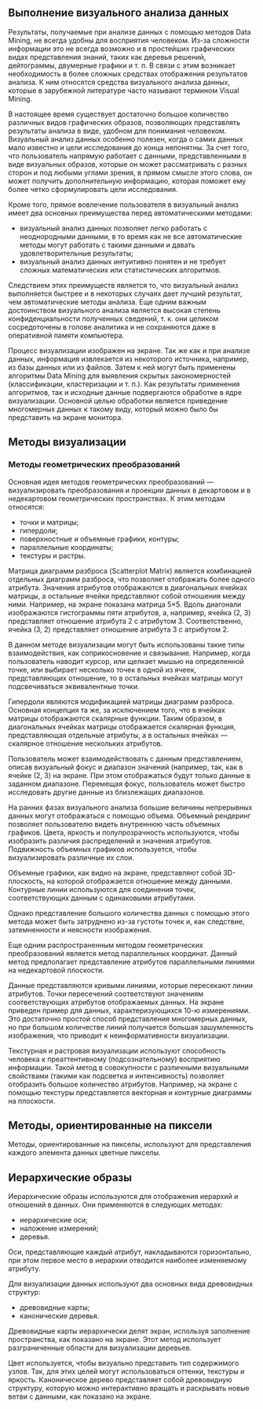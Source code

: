 ## Выполнение визуального анализа данных

Результаты, получаемые при анализе данных с помощью методов Data Mining, не всегда удобны для восприятия человеком. Из-за сложности информации это не всегда возможно и в простейших графических видах представления знаний, таких как деревья решений, дейтограммы, двумерные графики и т. п. В связи с этим возникает необходимость в более сложных средствах отображения результатов анализа. К ним относятся средства визуального анализа данных, которые в зарубежной литературе часто называют термином Visual Mining.

В настоящее время существует достаточно большое количество различных видов графических образов, позволяющих представлять результаты анализа в виде, удобном для понимания человеком. Визуальный анализ данных особенно полезен, когда о самих данных мало известно и цели исследования до конца непонятны. За счет того, что пользователь напрямую работает с данными, представленными в виде визуальных образов, которые он может рассматривать с разных сторон и под любыми углами зрения, в прямом смысле этого слова, он может получить дополнительную информацию, которая поможет ему более четко сформулировать цели исследования.

Кроме того, прямое вовлечение пользователя в визуальный анализ имеет два основных преимущества перед автоматическими методами:
- визуальный анализ данных позволяет легко работать с неоднородными данными, в то время как не все автоматические методы могут работать с такими данными и давать удовлетворительные результаты;
- визуальный анализ данных интуитивно понятен и не требует сложных математических или статистических алгоритмов.

Следствием этих преимуществ является то, что визуальный анализ выполняется быстрее и в некоторых случаях дает лучший результат, чем автоматические методы анализа.
Еще одним важным достоинством визуального анализа является высокая степень конфиденциальности полученных сведений, т. к. они целиком сосредоточены в голове аналитика и не сохраняются даже в оперативной памяти компьютера.

Процесс визуализации изображен на экране. Так же как и при анализе данных, информация извлекается из некоторого источника, например, из базы данных или из файлов. Затем к ней могут быть применены алгоритмы Data Mining для выявления скрытых закономерностей (классификации, кластеризации и т. п.). Как результаты применения алгоритмов, так и исходные данные подвергаются обработке в ядре визуализации. Основной целью обработки является приведение многомерных данных к такому виду, который можно было бы представить на экране монитора.

## Методы визуализации

### Методы геометрических преобразований

Основная идея методов геометрических преобразований — визуализировать преобразования и проекции данных в декартовом и в недекартовом геометрических пространствах. К этим методам относятся:
- точки и матрицы;
- гипердоли;
- поверхностные и объемные графики, контуры; 
- параллельные координаты;
- текстуры и растры.

Матрица диаграмм разброса (Scatterplot Matrix) является комбинацией отдельных диаграмм разброса, что позволяет отображать более одного атрибута. Значения атрибутов отображаются в диагональных ячейках матрицы, а остальные ячейки представляют собой отношения между ними. Например, на экране показана матрица 5×5. Вдоль диагонали изображаются гистограммы пяти атрибутов, а, например, ячейка (2, 3) представляет отношение атрибута 2 с атрибутом 3. Соответственно, ячейка (3, 2) представляет отношение атрибута 3 с атрибутом 2.

В данном методе визуализации могут быть использованы такие типы взаимодействия, как соприкосновение и связывание. Например, когда пользователь наводит курсор, или щелкает мышью на определенной точке, или выбирает несколько точек в одной из ячеек, представляющих отношение, то в остальных ячейках матрицы могут подсвечиваться эквивалентные точки.

Гипердоли являются модификацией матрицы диаграмм разброса. Основная концепция та же, за исключением того, что в ячейках матрицы отображаются скалярные функции. Таким образом, в диагональных ячейках матрицы отображается скалярная функция, представляющая отдельные атрибуты, а в остальных ячейках — скалярное отношение нескольких атрибутов. 

Пользователь может взаимодействовать с данным представлением, описав визуальный фокус и диапазон значений (например, так, как в ячейке (2, 3) на экране. При этом отображаться будут только данные в заданном диапазоне. Перемещая фокус, пользователь может быстро исследовать другие данные из близлежащих диапазонов.

На ранних фазах визуального анализа большие величины непрерывных данных могут отображаться с помощью объема. Объемный рендеринг позволяет пользователю видеть внутреннюю часть объемных графиков. Цвета, яркость и полупрозрачность используются, чтобы изобразить различия распределений и значения атрибутов. Подвижность объемных графиков используется, чтобы визуализировать различные их слои.

Объемные графики, как видно на экране, представляют собой 3D-плоскость, на которой отображается отношение между данными. Контурные линии используются для соединения точек, соответствующих данным с одинаковыми атрибутами.

Однако представление большого количества данных с помощью этого метода может быть затруднено из-за густоты точек и, как следствие, затемненности и неясности изображения.

Еще одним распространенным методом геометрических преобразований является метод параллельных координат. Данный метод предполагает представление атрибутов параллельными линиями на недекартовой плоскости.

Данные представляются кривыми линиями, которые пересекают линии атрибутов. Точки пересечений соответствуют значениям соответствующих атрибутов отображаемых данных. На экране приведен пример для данных, характеризующихся 10-ю измерениями.
Это достаточно простой способ представления многомерных данных, но при большом количестве линий получается большая зашумленность изображения, что приводит к неинформативности визуализации.

Текстурная и растровая визуализации используют способность человека к преаттентивному (подсознательному) восприятию информации. Такой метод в совокупности с различными визуальными свойствами (такими как подсветка и интенсивность) позволяет отобразить большое количество атрибутов.
Например, на экране с помощью текстуры представляется векторная и контурные диаграммы на плоскости.

## Методы, ориентированные на пиксели

Методы, ориентированные на пикселы, используют для представления каждого элемента данных цветные пикселы.

## Иерархические образы

Иерархические образы используются для отображения иерархий и отношений в данных. Они применяются в следующих методах:
- иерархические оси;
- наложение измерений;
- деревья.

Оси, представляющие каждый атрибут, накладываются горизонтально, при этом первое место в иерархии отводится наиболее изменяемому атрибуту.

Для визуализации данных используют два основных вида древовидных структур:
- древовидные карты;
- канонические деревья.

Древовидные карты иерархически делят экран, используя заполнение пространства, как показано на экране. Этот метод использует разграниченные области для визуализации деревьев.

Цвет используется, чтобы визуально представить тип содержимого узлов. Так, для этих целей могут использоваться оттенки, текстуры и яркость. Каноническое дерево представляет собой древовидную структуру, которую можно интерактивно вращать и раскрывать новые ветви с данными, как показано на экране.
